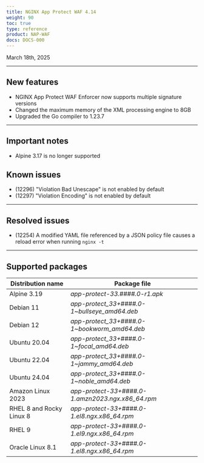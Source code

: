 ```yaml
---
title: NGINX App Protect WAF 4.14
weight: 90
toc: true
type: reference
product: NAP-WAF
docs: DOCS-000
---
```


March 18th, 2025

---

## New features

- NGINX App Protect WAF Enforcer now supports multiple signature versions
- Changed the maximum memory of the XML processing engine to 8GB
- Upgraded the Go compiler to 1.23.7

---

## Important notes

- Alpine 3.17 is no longer supported

## Known issues

- (12296) "Violation Bad Unescape" is not enabled by default
- (12297) "Violation Encoding" is not enabled by default

---

## Resolved issues

- (12254) A modified YAML file referenced by a JSON policy file causes a reload error when running `nginx -t`

---

## Supported packages

| Distribution name        | Package file                                       |
|--------------------------|----------------------------------------------------|
| Alpine 3.19              | _app-protect-33.####.0-r1.apk_                    |
| Debian 11                | _app-protect_33+####.0-1\~bullseye_amd64.deb_     |
| Debian 12                | _app-protect_33+####.0-1\~bookworm_amd64.deb_     |
| Ubuntu 20.04             | _app-protect_33+####.0-1\~focal_amd64.deb_        |
| Ubuntu 22.04             | _app-protect_33+####.0-1\~jammy_amd64.deb_        |
| Ubuntu 24.04             | _app-protect_33+####.0-1\~noble_amd64.deb_        |
| Amazon Linux 2023        | _app-protect-33+####.0-1.amzn2023.ngx.x86_64.rpm_ |
| RHEL 8 and Rocky Linux 8 | _app-protect-33+####.0-1.el8.ngx.x86_64.rpm_      |
| RHEL 9                   | _app-protect-33+####.0-1.el9.ngx.x86_64.rpm_      |
| Oracle Linux 8.1         | _app-protect-33+####.0-1.el8.ngx.x86_64.rpm_      |

